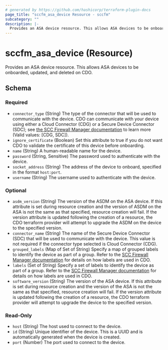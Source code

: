 ```yaml
---
# generated by https://github.com/hashicorp/terraform-plugin-docs
page_title: "sccfm_asa_device Resource - sccfm"
subcategory: ""
description: |-
  Provides an ASA device resource. This allows ASA devices to be onboarded, updated, and deleted on CDO.
---
```


# sccfm_asa_device (Resource)

Provides an ASA device resource. This allows ASA devices to be onboarded, updated, and deleted on CDO.



<!-- schema generated by tfplugindocs -->
## Schema

### Required

- `connector_type` (String) The type of the connector that will be used to communicate with the device. CDO can communicate with your device using either a Cloud Connector (CDG) or a Secure Device Connector (SDC); see [the SCC Firewall Manager documentation](https://docs.manage.security.cisco.com/c-connect-cisco-defense-orchestratortor-the-secure-device-connector.html) to learn more (Valid values: [CDG, SDC]).
- `ignore_certificate` (Boolean) Set this attribute to true if you do not want CDO to validate the certificate of this device before onboarding.
- `name` (String) A human-readable name for the device.
- `password` (String, Sensitive) The password used to authenticate with the device.
- `socket_address` (String) The address of the device to onboard, specified in the format `host:port`.
- `username` (String) The username used to authenticate with the device.

### Optional

- `asdm_version` (String) The version of the ASDM on the ASA device. If this attribute is set during resource creation and the version of ASDM on the ASA is not the same as that specified, resource creation will fail. If the version attribute is updated following the creation of a resource, the CDO terraform provider will attempt to upgrade the ASDM on the device to the specified version.
- `connector_name` (String) The name of the Secure Device Connector (SDC) that will be used to communicate with the device. This value is not required if the connector type selected is Cloud Connector (CDG).
- `grouped_labels` (Map of Set of String) Specify a map of grouped labels to identify the device as part of a group. Refer to the [SCC Firewall Manager documentation](https://docs.manage.security.cisco.com/t-applying-labels-to-devices-and-objects.html#!c-labels-and-filtering.html) for details on how labels are used in CDO.
- `labels` (Set of String) Specify a set of labels to identify the device as part of a group. Refer to the [SCC Firewall Manager documentation](https://docs.manage.security.cisco.com/t-applying-labels-to-devices-and-objects.html#!c-labels-and-filtering.html) for details on how labels are used in CDO.
- `software_version` (String) The version of the ASA device. If this attribute is set during resource creation and the version of the ASA is not the same as that specified, resource creation will fail. If the version attribute is updated following the creation of a resource, the CDO terraform provider will attempt to upgrade the device to the specified version.

### Read-Only

- `host` (String) The host used to connect to the device.
- `id` (String) Unique identifier of the device. This is a UUID and is automatically generated when the device is created.
- `port` (Number) The port used to connect to the device.
